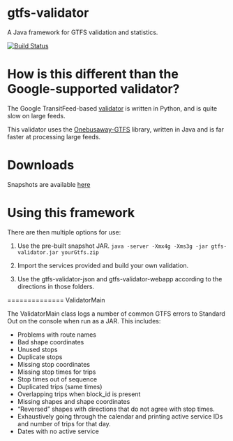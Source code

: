 gtfs-validator
==============

A Java framework for GTFS validation and statistics.

[![Build Status](https://travis-ci.org/laidig/gtfs-validator.svg?branch=master)](https://travis-ci.org/laidig/gtfs-validator) 

How is this different than the Google-supported validator?
=============
The Google TransitFeed-based [validator](https://github.com/google/transitfeed/blob/master/feedvalidator.py) is written in Python, and is quite slow on large feeds.

This validator uses the [Onebusaway-GTFS](https://github.com/OneBusAway/onebusaway-gtfs-modules) library, written in Java and is far faster at processing large feeds. 

Downloads
==============
Snapshots are available [here](build.staging.obanyc.com/archiva/repository/snapshots/com/conveyal/gtfs-validation-lib/)

Using this framework
==============
There are then multiple options for use:

1. Use the pre-built snapshot JAR. `java -server -Xmx4g -Xms3g -jar gtfs-validator.jar yourGtfs.zip`

2. Import the services provided and build your own validation.

3. Use the gtfs-validator-json and gtfs-validator-webapp according to the directions in those folders. 

==============
ValidatorMain

The ValidatorMain class logs a number of common GTFS errors to Standard Out on the console when run as a JAR. This includes:

 * Problems with route names
 * Bad shape coordinates
 * Unused stops
 * Duplicate stops
 * Missing stop coordinates
 * Missing stop times for trips
 * Stop times out of sequence
 * Duplicated trips (same times)
 * Overlapping trips when block_id is present
 * Missing shapes and shape coordinates
 * “Reversed” shapes with directions that do not agree with stop times.
 * Exhaustively going through the calendar and printing active service IDs and number of trips for that day.
 * Dates with no active service
